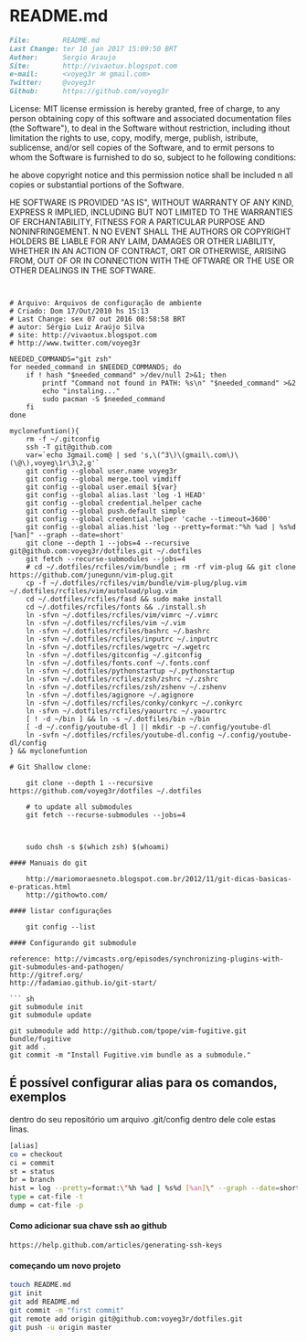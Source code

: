 # README.md

``` markdown
File:		 README.md
Last Change: ter 10 jan 2017 15:09:50 BRT
Author:		 Sergio Araujo
Site:		 http://vivaotux.blogspot.com
e-mail:      <voyeg3r ✉ gmail.com>
Twitter:	 @voyeg3r
Github:      https://github.com/voyeg3r
```

License: MIT license
ermission is hereby granted, free of charge, to any person obtaining copy of
this software and associated documentation files (the Software"), to deal in
the Software without restriction, including ithout limitation the rights to
use, copy, modify, merge, publish, istribute, sublicense, and/or sell copies of
the Software, and to ermit persons to whom the Software is furnished to do so,
subject to he following conditions:

he above copyright notice and this permission notice shall be included n all
copies or substantial portions of the Software.

HE SOFTWARE IS PROVIDED "AS IS", WITHOUT WARRANTY OF ANY KIND, EXPRESS R
IMPLIED, INCLUDING BUT NOT LIMITED TO THE WARRANTIES OF ERCHANTABILITY, FITNESS
FOR A PARTICULAR PURPOSE AND NONINFRINGEMENT.  N NO EVENT SHALL THE AUTHORS OR
COPYRIGHT HOLDERS BE LIABLE FOR ANY LAIM, DAMAGES OR OTHER LIABILITY, WHETHER
IN AN ACTION OF CONTRACT, ORT OR OTHERWISE, ARISING FROM, OUT OF OR IN
CONNECTION WITH THE OFTWARE OR THE USE OR OTHER DEALINGS IN THE SOFTWARE.
```


# Arquivo: Arquivos de configuração de ambiente
# Criado: Dom 17/Out/2010 hs 15:13
# Last Change: sex 07 out 2016 08:58:58 BRT
# autor: Sérgio Luiz Araújo Silva
# site: http://vivaotux.blogspot.com
# http://www.twitter.com/voyeg3r

NEEDED_COMMANDS="git zsh"
for needed_command in $NEEDED_COMMANDS; do
    if ! hash "$needed_command" >/dev/null 2>&1; then
        printf "Command not found in PATH: %s\n" "$needed_command" >&2
        echo "instaling..."
        sudo pacman -S $needed_command
    fi
done

myclonefuntion(){
    rm -f ~/.gitconfig
    ssh -T git@github.com
    var=`echo 3gmail.com@ | sed 's,\(^3\)\(gmail\.com\)\(\@\),voyeg\1r\3\2,g'`
    git config --global user.name voyeg3r
    git config --global merge.tool vimdiff
    git config --global user.email ${var}
    git config --global alias.last 'log -1 HEAD'
    git config --global credential.helper cache
    git config --global push.default simple
    git config --global credential.helper 'cache --timeout=3600'
    git config --global alias.hist 'log --pretty=format:"%h %ad | %s%d [%an]" --graph --date=short'
    git clone --depth 1 --jobs=4 --recursive  git@github.com:voyeg3r/dotfiles.git ~/.dotfiles
    git fetch --recurse-submodules --jobs=4
    # cd ~/.dotfiles/rcfiles/vim/bundle ; rm -rf vim-plug && git clone https://github.com/junegunn/vim-plug.git
    cp -f ~/.dotfiles/rcfiles/vim/bundle/vim-plug/plug.vim ~/.dotfiles/rcfiles/vim/autoload/plug.vim
    cd ~/.dotfiles/rcfiles/fasd && sudo make install
    cd ~/.dotfiles/rcfiles/fonts && ./install.sh
    ln -sfvn ~/.dotfiles/rcfiles/vim/vimrc ~/.vimrc
    ln -sfvn ~/.dotfiles/rcfiles/vim ~/.vim
    ln -sfvn ~/.dotfiles/rcfiles/bashrc ~/.bashrc
    ln -sfvn ~/.dotfiles/rcfiles/inputrc ~/.inputrc
    ln -sfvn ~/.dotfiles/rcfiles/wgetrc ~/.wgetrc
    ln -sfvn ~/.dotfiles/gitconfig ~/.gitconfig
    ln -sfvn ~/.dotfiles/fonts.conf ~/.fonts.conf
    ln -sfvn ~/.dotfiles/pythonstartup ~/.pythonstartup
    ln -sfvn ~/.dotfiles/rcfiles/zsh/zshrc ~/.zshrc
    ln -sfvn ~/.dotfiles/rcfiles/zsh/zshenv ~/.zshenv
    ln -sfvn ~/.dotfiles/agignore ~/.agignore
    ln -sfvn ~/.dotfiles/rcfiles/conky/conkyrc ~/.conkyrc
    ln -sfvn ~/.dotfiles/rcfiles/yaourtrc ~/.yaourtrc
    [ ! -d ~/bin ] && ln -s ~/.dotfiles/bin ~/bin
    [ -d ~/.config/youtube-dl ] || mkdir -p ~/.config/youtube-dl
    ln -svfn ~/.dotfiles/rcfiles/youtube-dl.config ~/.config/youtube-dl/config
} && myclonefuntion

# Git Shallow clone:

    git clone --depth 1 --recursive https://github.com/voyeg3r/dotfiles ~/.dotfiles

    # to update all submodules
    git fetch --recurse-submodules --jobs=4



    sudo chsh -s $(which zsh) $(whoami)

#### Manuais do git

	http://mariomoraesneto.blogspot.com.br/2012/11/git-dicas-basicas-e-praticas.html
	http://githowto.com/

#### listar configurações

	git config --list

#### Configurando git submodule

reference: http://vimcasts.org/episodes/synchronizing-plugins-with-git-submodules-and-pathogen/
http://gitref.org/
http://fadamiao.github.io/git-start/

``` sh
git submodule init
git submodule update

git submodule add http://github.com/tpope/vim-fugitive.git bundle/fugitive
git add .
git commit -m "Install Fugitive.vim bundle as a submodule."
```

## É possível configurar alias para os comandos, exemplos


dentro do seu repositório um arquivo .git/config
dentro dele cole estas linas.

```bash
[alias]
co = checkout
ci = commit
st = status
br = branch
hist = log --pretty=format:\"%h %ad | %s%d [%an]\" --graph --date=short
type = cat-file -t
dump = cat-file -p
```

#### Como adicionar sua chave ssh ao github


	https://help.github.com/articles/generating-ssh-keys

####  começando um novo projeto

```sh
touch README.md
git init
git add README.md
git commit -m "first commit"
git remote add origin git@github.com:voyeg3r/dotfiles.git
git push -u origin master
```
